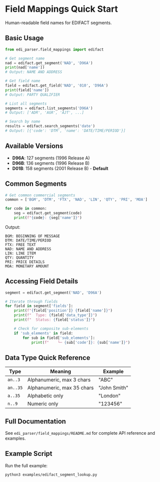 # Field Mappings Quick Start

Human-readable field names for EDIFACT segments.

## Basic Usage

```python
from edi_parser.field_mappings import edifact

# Get segment name
nad = edifact.get_segment('NAD', 'D96A')
print(nad['name'])
# Output: NAME AND ADDRESS

# Get field name
field = edifact.get_field('NAD', '010', 'D96A')
print(field['name'])
# Output: PARTY QUALIFIER

# List all segments
segments = edifact.list_segments('D96A')
# Output: ['ADR', 'AGR', 'AJT', ...]

# Search by name
results = edifact.search_segments('date')
# Output: [{'code': 'DTM', 'name': 'DATE/TIME/PERIOD'}]
```

## Available Versions

- **D96A**: 127 segments (1996 Release A)
- **D96B**: 136 segments (1996 Release B)
- **D01B**: 158 segments (2001 Release B) - **Default**

## Common Segments

```python
# Get common commercial segments
common = ['BGM', 'DTM', 'FTX', 'NAD', 'LIN', 'QTY', 'PRI', 'MOA']

for code in common:
    seg = edifact.get_segment(code)
    print(f"{code}: {seg['name']}")
```

Output:
```
BGM: BEGINNING OF MESSAGE
DTM: DATE/TIME/PERIOD
FTX: FREE TEXT
NAD: NAME AND ADDRESS
LIN: LINE ITEM
QTY: QUANTITY
PRI: PRICE DETAILS
MOA: MONETARY AMOUNT
```

## Accessing Field Details

```python
segment = edifact.get_segment('NAD', 'D96A')

# Iterate through fields
for field in segment['fields']:
    print(f"{field['position']} {field['name']}")
    print(f"  Type: {field['data_type']}")
    print(f"  Status: {field['status']}")

    # Check for composite sub-elements
    if 'sub_elements' in field:
        for sub in field['sub_elements']:
            print(f"    └─ {sub['code']}: {sub['name']}")
```

## Data Type Quick Reference

| Type | Meaning | Example |
|------|---------|---------|
| `an..3` | Alphanumeric, max 3 chars | "ABC" |
| `an..35` | Alphanumeric, max 35 chars | "John Smith" |
| `a..35` | Alphabetic only | "London" |
| `n..9` | Numeric only | "123456" |

## Full Documentation

See `edi_parser/field_mappings/README.md` for complete API reference and examples.

## Example Script

Run the full example:

```bash
python3 examples/edifact_segment_lookup.py
```
